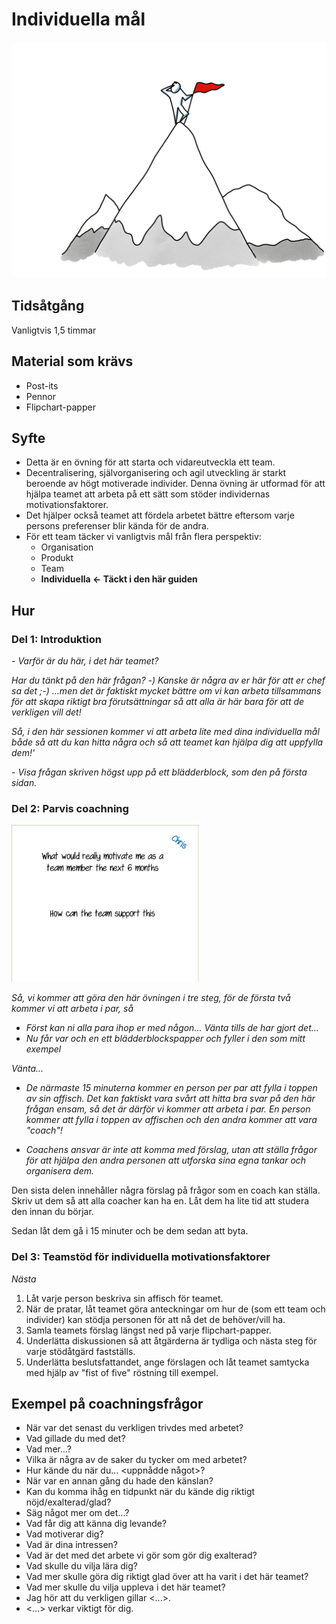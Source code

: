 # Individuella mål

<img src="images/individual-goals-top.png">

## Tidsåtgång

Vanligtvis 1,5 timmar

## Material som krävs

- Post-its
- Pennor
- Flipchart-papper

## Syfte

- Detta är en övning för att starta och vidareutveckla ett team.
- Decentralisering, självorganisering och agil utveckling är starkt beroende av högt motiverade individer. Denna övning är utformad för att hjälpa teamet att arbeta på ett sätt som stöder individernas motivationsfaktorer.
- Det hjälper också teamet att fördela arbetet bättre eftersom varje persons preferenser blir kända för de andra.
- För ett team täcker vi vanligtvis mål från flera perspektiv:
  - Organisation
  - Produkt
  - Team
  - **Individuella &lt;- Täckt i den här guiden**

## Hur

### Del 1: Introduktion

*- Varför är du här, i det här teamet?*

*Har du tänkt på den här frågan? -) Kanske är några av er här för att er chef sa det ;-) ...men det är faktiskt mycket bättre om vi kan arbeta tillsammans för att skapa riktigt bra förutsättningar så att alla är här bara för att de verkligen vill det!*

*Så, i den här sessionen kommer vi att arbeta lite med dina individuella mål både så att du kan hitta några och så att teamet kan hjälpa dig att uppfylla dem!'*

*- Visa frågan skriven högst upp på ett blädderblock, som den på första sidan.*

### Del 2: Parvis coachning

<img src="images/individual-goals.png">

*Så, vi kommer att göra den här övningen i tre steg, för de första två kommer vi att arbeta i par, så*

*   *Först kan ni alla para ihop er med någon... Vänta tills de har gjort det...*
*   *Nu får var och en ett blädderblockspapper och fyller i den som mitt exempel*

*Vänta...*

*   *De närmaste 15 minuterna kommer en person per par att fylla i toppen av sin affisch. Det kan faktiskt vara svårt att hitta bra svar på den här frågan ensam, så det är därför vi kommer att arbeta i par. En person kommer att fylla i toppen av affischen och den andra kommer att vara "coach"!*
    
*   *Coachens ansvar är inte att komma med förslag, utan att ställa frågor för att hjälpa den andra personen att utforska sina egna tankar och organisera dem.*

Den sista delen innehåller några förslag på frågor som en coach kan ställa. Skriv ut dem så att alla coacher kan ha en. Låt dem ha lite tid att studera den innan du börjar.

Sedan låt dem gå i 15 minuter och be dem sedan att byta.

### Del 3: Teamstöd för individuella motivationsfaktorer

*Nästa*

1. Låt varje person beskriva sin affisch för teamet.
2. När de pratar, låt teamet göra anteckningar om hur de (som ett team och individer) kan stödja personen för att nå det de behöver/vill ha.
3. Samla teamets förslag längst ned på varje flipchart-papper.
4. Underlätta diskussionen så att åtgärderna är tydliga och nästa steg för varje stödåtgärd fastställs.
5. Underlätta beslutsfattandet, ange förslagen och låt teamet samtycka med hjälp av "fist of five" röstning till exempel.

## Exempel på coachningsfrågor

  - När var det senast du verkligen trivdes med arbetet?
  - Vad gillade du med det?
  - Vad mer...?
  - Vilka är några av de saker du tycker om med arbetet?
  - Hur kände du när du... &lt;uppnådde något&gt;?
  - När var en annan gång du hade den känslan?
  - Kan du komma ihåg en tidpunkt när du kände dig riktigt nöjd/exalterad/glad?
  - Säg något mer om det...?
  - Vad får dig att känna dig levande?
  - Vad motiverar dig?
  - Vad är dina intressen?
  - Vad är det med det arbete vi gör som gör dig exalterad?
  - Vad skulle du vilja lära dig?
  - Vad mer skulle göra dig riktigt glad över att ha varit i det här teamet?
  - Vad mer skulle du vilja uppleva i det här teamet?
  - Jag hör att du verkligen gillar &lt;...&gt;.
  - &lt;...&gt; verkar viktigt för dig.
